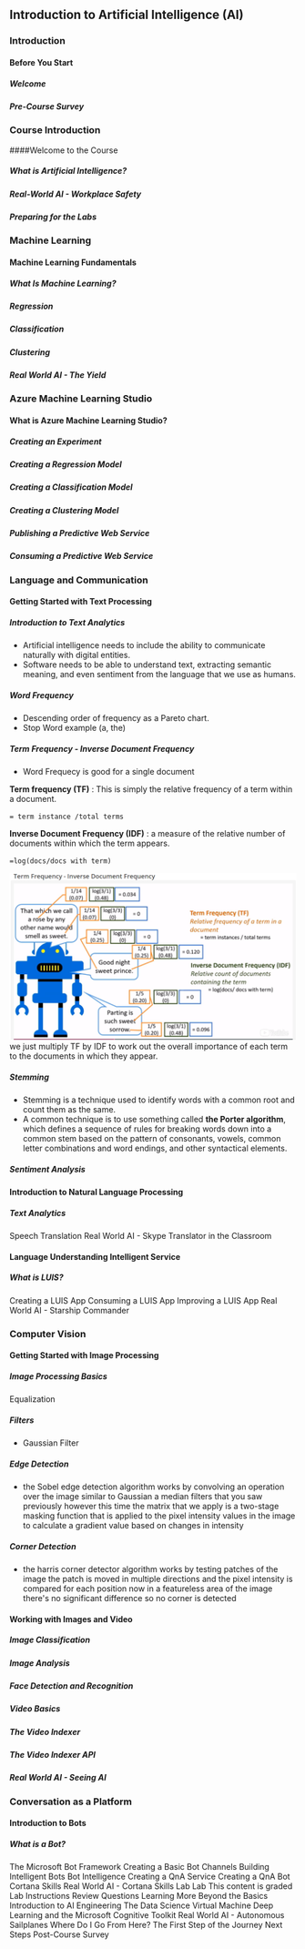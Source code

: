 ## Introduction to Artificial Intelligence (AI)

### Introduction
#### Before You Start
##### Welcome
##### Pre-Course Survey

### Course Introduction
####Welcome to the Course
##### What is Artificial Intelligence?
##### Real-World AI - Workplace Safety
##### Preparing for the Labs

### Machine Learning
#### Machine Learning Fundamentals
##### What Is Machine Learning?
##### Regression
##### Classification
##### Clustering
##### Real World AI - The Yield

### Azure Machine Learning Studio
#### What is Azure Machine Learning Studio?
##### Creating an Experiment
##### Creating a Regression Model
##### Creating a Classification Model
##### Creating a Clustering Model
##### Publishing a Predictive Web Service
##### Consuming a Predictive Web Service

 
 
### Language and Communication
#### Getting Started with Text Processing

##### Introduction to Text Analytics
* Artificial intelligence needs to include the ability to communicate naturally with digital entities.
* Software needs to be able to understand text, extracting semantic meaning, and even sentiment from the language that we use as humans.
##### Word Frequency
* Descending order of frequency as a Pareto chart.
* Stop Word  example (a, the)
##### Term Frequency - Inverse Document Frequency
* Word Frequecy is good for a single document 

**Term frequency (TF)** : This is simply the relative frequency of a term within a document.

    = term instance /total terms


 **Inverse Document Frequency (IDF)** :    a measure of the relative number of documents within which the term appears.

    =log(docs/docs with term)

![Image](TFxIDF.png)
we just multiply TF by IDF to work out the overall importance of each term to the documents in which they appear. 

##### Stemming
* Stemming is a technique used to identify words with a common root and count them as the same.
* A common technique is to use something called **the Porter algorithm**, which defines a sequence of rules for breaking words down into a common stem based on the pattern of consonants, vowels, common letter combinations and word endings, and other syntactical elements.

##### Sentiment Analysis



#### Introduction to Natural Language Processing
##### Text Analytics
Speech
Translation
Real World AI - Skype Translator in the Classroom


#### Language Understanding Intelligent Service
##### What is LUIS?
Creating a LUIS App
Consuming a LUIS App
Improving a LUIS App
Real World AI - Starship Commander


### Computer Vision
#### Getting Started with Image Processing
##### Image Processing Basics
Equalization
##### Filters
* Gaussian Filter 
##### Edge Detection
* the Sobel edge detection algorithm works by convolving an operation over the image similar to Gaussian a median filters that you saw previously however this time the matrix that we apply is a two-stage masking function that is applied to the pixel intensity values in the image to calculate a gradient value based on changes in intensity

##### Corner Detection
* the harris corner detector algorithm works by testing patches of the image the patch is moved in multiple directions and the pixel intensity is compared for each position now in a featureless area of the image there's no significant difference so no corner is detected 

#### Working with Images and Video
##### Image Classification 
##### Image Analysis
##### Face Detection and Recognition
##### Video Basics
##### The Video Indexer
##### The Video Indexer API
##### Real World AI - Seeing AI


### Conversation as a Platform
#### Introduction to Bots
##### What is a Bot?
The Microsoft Bot Framework
Creating a Basic Bot
Channels
 Building Intelligent Bots
Bot Intelligence
Creating a QnA Service
Creating a QnA Bot
Cortana Skills
Real World AI - Cortana Skills
 Lab
Lab  This content is graded
Lab Instructions
Review Questions
 Learning More
 Beyond the Basics
Introduction to AI Engineering
The Data Science Virtual Machine
Deep Learning and the Microsoft Cognitive Toolkit
Real World AI - Autonomous Sailplanes
 Where Do I Go From Here?
The First Step of the Journey
Next Steps
Post-Course Survey
